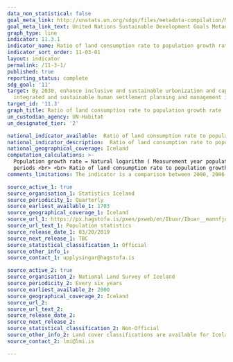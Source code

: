 ```yaml
---
data_non_statistical: false
goal_meta_link: http://unstats.un.org/sdgs/files/metadata-compilation/Metadata-Goal-11.pdf
goal_meta_link_text: United Nations Sustainable Development Goals Metadata (pdf 2066kB)
graph_type: line
indicator: 11.3.1
indicator_name: Ratio of land consumption rate to population growth rate
indicator_sort_order: 11-03-01
layout: indicator
permalink: /11-3-1/
published: true
reporting_status: complete
sdg_goal: '11'
target: By 2030, enhance inclusive and sustainable urbanization and capacity for participatory,
  integrated and sustainable human settlement planning and management in all countries
target_id: '11.3'
graph_title: Ratio of land consumption rate to population growth rate
un_custodian_agency: UN-Habitat
un_designated_tier: '2'

national_indicator_available:  Ratio of land consumption rate to population growth rate
national_indicator_description:  Ratio of land consumption rate to population growth rate
national_geographical_coverage: Iceland
computation_calculations: >-
  Population growth rate = Natural logarithm ( Measurement year population / Previous population ) / Time between the measurement periods <br> <br> Land consumption rate = Natural logarithm ( Measurement year manmade land area / Previous manmade land area ) / Time between the measurement
  periods <br> <br> Ratio of land consumption rate to population growth rate = Land consumption rate / Population growth rate
comments_limitations: The indicator is a comparison between 2000, 2006, 2012 and 2018 data on land consumption. Data follows the UN specification for this indicator. This indicator has been identified in collaboration with topic experts.

source_active_1: true
source_organisation_1: Statistics Iceland
source_periodicity_1: Quarterly
source_earliest_available_1: 1703
source_geographical_coverage_1: Iceland
source_url_1: https://px.hagstofa.is/pxen/pxweb/en/Ibuar/Ibuar__mannfjoldi__1_yfirlit__yfirlit_mannfjolda/MAN00000.px
source_url_text_1: Population statistics
source_release_date_1: 03/20/2019
source_next_release_1: TBC
source_statistical_classification_1: Official 
source_other_info_1: 
source_contact_1: upplysingar@hagstofa.is

source_active_2: true
source_organisation_2: National Land Survey of Iceland
source_periodicity_2: Every six years
source_earliest_available_2: 2000
source_geographical_coverage_2: Iceland
source_url_2: 
source_url_text_2: 
source_release_date_2: 
source_next_release_2: 
source_statistical_classification_2: Non-Official 
source_other_info_2: Land cover classifications are available for Iceland from the CORINE (Coordination of Information on the Environment) inventory produced by the Copernicus programme. The classifications are updated every 6 years and contain information on a wide variety of land cover classes, including built areas and areas under construction.
source_contact_2: lmi@lmi.is

---
```

